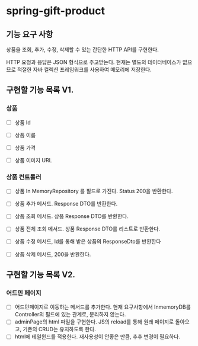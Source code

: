 # spring-gift-product

## 기능 요구 사항
상품을 조회, 추가, 수정, 삭제할 수 있는 간단한 HTTP API를 구현한다.

HTTP 요청과 응답은 JSON 형식으로 주고받는다.
현재는 별도의 데이터베이스가 없으므로 적절한 자바 컬렉션 프레임워크를 사용하여 메모리에 저장한다.

## 구현할 기능 목록 V1.
### 상품
- [ ] 상품 Id
- [ ] 상품 이름
- [ ] 상품 가격
- [ ] 상품 이미지 URL


### 상품 컨트롤러
- [ ] 상품 In MemoryRepository 를 필드로 가진다. Status 200을 반환한다.
- [ ] 상품 추가 메서드. Response DTO를 반환한다.
- [ ] 상품 조회 메서드. 상품 Response DTO를 반환한다.
- [ ] 상품 전체 조회 메서드. 상품 Response DTO를 리스트로 반환한다.
- [ ] 상품 수정 메서드, Id를 통해 받은 상품의 ResponseDto를 반환한다
- [ ] 상품 삭제 메서드, 200을 반환한다.



## 구현할 기능 목록 V2.
### 어드민 페이지
- [ ] 어드민페이지로 이동하는 메서드를 추가한다. 현재 요구사항에서 InmemoryDB를 Controller의 필드에 있는 관계로, 분리하지 않는다.
- [ ] adminPage의 html 파일을 구현한다. JS의 reload를 통해 원래 페이지로 돌아오고, 기존의 CRUD는 유지하도록 한다.
- [ ] html에 테일윈드를 적용한다. 재사용성이 안좋은 만큼, 추후 변경이 필요하다.
